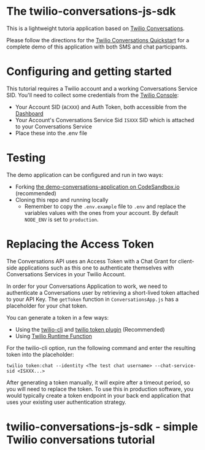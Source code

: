<!-- @format -->

# The twilio-conversations-js-sdk

This is a lightweight tutoria application based on [Twilio Conversations](https://www.twilio.com/docs/conversations).

Please follow the directions for the [Twilio Conversations Quickstart](https://www.twilio.com/docs/conversations/quickstart) for a complete demo of this application with both SMS and chat participants.

# Configuring and getting started

This tutorial requires a Twilio account and a working Conversations Service SID. You'll need to collect some credentials from the [Twilio Console](https://www.twilio.com/console):

- Your Account SID (`ACXXX`) and Auth Token, both accessible from the [Dashboard](https://twilio.com/console/dashboard)
- Your Account's Conversations Service Sid `ISXXX` SID which is attached to your Conversations Service
- Place these into the .env file

# Testing

The demo application can be configured and run in two ways:

- Forking [the demo-conversations-application on CodeSandbox.io](https://codesandbox.io/s/github/TwilioDevEd/conversations-demo) (recommended)
- Cloning this repo and running locally
  - Remember to copy the `.env.example` file to `.env` and replace the variables values with the ones from your account. By default `NODE_ENV` is set to `production`.

# Replacing the Access Token

The Conversations API uses an Access Token with a Chat Grant for client-side applications such as this one to authenticate themselves with Conversations Services in your Twilio Account.

In order for your Conversations Application to work, we need to authenticate a Conversations user by retrieving a short-lived token attached to your API Key. The `getToken` function in `ConversationsApp.js` has a placeholder for your chat token.

You can generate a token in a few ways:

- Using the [twilio-cli](https://www.twilio.com/docs/twilio-cli/quickstart) and [twilio token plugin](https://github.com/twilio-labs/plugin-token) (Recommended)
- Using [Twilio Runtime Function](https://www.twilio.com/docs/runtime/functions)

For the twilio-cli option, run the following command and enter the resulting token into the placeholder:

`twilio token:chat --identity <The test chat username> --chat-service-sid <ISXXX...>`

After generating a token manually, it will expire after a timeout period, so you will need to replace the token. To use this in production software, you would typically create a token endpoint in your back end application that uses your existing user authentication strategy.

# twilio-conversations-js-sdk - simple Twilio conversations tutorial
